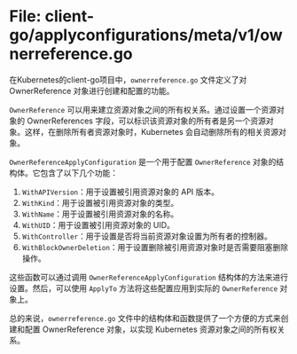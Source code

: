 # File: client-go/applyconfigurations/meta/v1/ownerreference.go

在Kubernetes的client-go项目中，`ownerreference.go` 文件定义了对 OwnerReference 对象进行创建和配置的功能。

`OwnerReference` 可以用来建立资源对象之间的所有权关系。通过设置一个资源对象的 OwnerReferences 字段，可以标识该资源对象的所有者是另一个资源对象。这样，在删除所有者资源对象时，Kubernetes 会自动删除所有的相关资源对象。

`OwnerReferenceApplyConfiguration` 是一个用于配置 `OwnerReference` 对象的结构体。它包含了以下几个功能：

1. `WithAPIVersion`：用于设置被引用资源对象的 API 版本。
2. `WithKind`：用于设置被引用资源对象的类型。
3. `WithName`：用于设置被引用资源对象的名称。
4. `WithUID`：用于设置被引用资源对象的 UID。
5. `WithController`：用于设置是否将当前资源对象设置为所有者的控制器。
6. `WithBlockOwnerDeletion`：用于设置删除被引用资源对象时是否需要阻塞删除操作。

这些函数可以通过调用 `OwnerReferenceApplyConfiguration` 结构体的方法来进行设置。然后，可以使用 `ApplyTo` 方法将这些配置应用到实际的 `OwnerReference` 对象上。

总的来说，`ownerreference.go` 文件中的结构体和函数提供了一个方便的方式来创建和配置 OwnerReference 对象，以实现 Kubernetes 资源对象之间的所有权关系。

